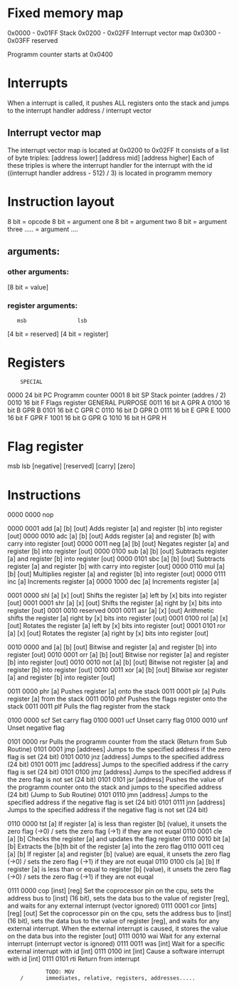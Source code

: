 


# Fixed memory map
0x0000 - 0x01FF         Stack
0x0200 - 0x02FF         Interrupt vector map
0x0300 - 0x03FF         reserved

Programm counter starts at 0x0400


# Interrupts
When a interrupt is called, it pushes ALL registers onto the stack and jumps to the interrupt handler address / interrupt vector

## Interrupt vector map
The interrupt vector map is located at 0x0200 to 0x02FF
It consists of a list of byte triples: [address lower] [address mid] [address higher]
Each of these triples is where the interrupt handler for the interrupt with the id ((interrupt handler address - 512) / 3) is located in programm memory



# Instruction layout
8 bit = opcode
8 bit = argument one
8 bit = argument two
8 bit = argument three
..... = argument ....

## arguments:

### other arguments:
[8 bit = value]

### register arguments:
       msb                lsb
[4 bit = reserved] [4 bit = register]


# Registers

        SPECIAL
0000    24 bit          PC          Programm counter
0001    8  bit          SP          Stack pointer (addres / 2)
0010    16 bit          F           Flags register
        GENERAL PURPOSE
0011    16 bit          A           GPR A
0100    16 bit          B           GPR B
0101    16 bit          C           GPR C
0110    16 bit          D           GPR D
0111    16 bit          E           GPR E
1000    16 bit          F           GPR F
1001    16 bit          G           GPR G
1010    16 bit          H           GPR H


# Flag register
msb                                    lsb
        [negative] [reserved] [carry] [zero]


# Instructions

0000 0000        nop

0000 0001       add     [a] [b] [out]                                   Adds register [a] and register [b] into register [out]
0000 0010       adc     [a] [b] [out]                                   Adds register [a] and register [b] with carry into register [out]
0000 0011       neg     [a] [b] [out]                                   Negates register [a] and register [b] into register [out]
0000 0100       sub     [a] [b] [out]                                   Subtracts register [a] and register [b] into register [out]
0000 0101       sbc     [a] [b] [out]                                   Subtracts register [a] and register [b] with carry into register [out]
0000 0110       mul     [a] [b] [out]                                   Multiplies register [a] and register [b] into register [out]
0000 0111       inc     [a]                                             Increments register [a]
0000 1000       dec     [a]                                             Increments register [a]

0001 0000       shl     [a] [x] [out]                                   Shifts the register [a] left by [x] bits into register [out]
0001 0001       shr     [a] [x] [out]                                   Shifts the register [a] right by [x] bits into register [out]
0001 0010                                        reserved
0001 0011       asr     [a] [x] [out]                                   Arithmetic shifts the register [a] right by [x] bits into register [out]
0001 0100       rol     [a] [x] [out]                                   Rotates the register [a] left by [x] bits into register [out]
0001 0101       ror     [a] [x] [out]                                   Rotates the register [a] right by [x] bits into register [out]

0010 0000       and     [a] [b] [out]                                   Bitwise and register [a] and register [b] into register [out]
0010 0001       orr     [a] [b] [out]                                   Bitwise nor register [a] and register [b] into register [out]
0010 0010       not     [a] [b] [out]                                   Bitwise not register [a] and register [b] into register [out]
0010 0011       xor     [a] [b] [out]                                   Bitwise xor register [a] and register [b] into register [out]

0011 0000       phr     [a]                                             Pushes register [a] onto the stack
0011 0001       plr     [a]                                             Pulls register [a] from the stack
0011 0010       phf                                                     Pushes the flags register onto the stack
0011 0011       plf                                                     Pulls the flag register from the stack

0100 0000       scf                                                     Set carry flag
0100 0001       ucf                                                     Unset carry flag
0100 0010       unf                                                     Unset negative flag  

0101 0000       rsr                                                     Pulls the programm counter from the stack       (Return from Sub Routine)
0101 0001       jmp     [addrees]                                       Jumps to the specified address if the zero flag is set (24 bit)
0101 0010       jnz     [address]                                       Jumps to the specified address (24 bit)
0101 0011       jmc     [address]                                       Jumps to the specified address if the carry flag is set (24 bit)
0101 0100       jmz     [address]                                       Jumps to the specified address if the zero flag is not set (24 bit)
0101 0101       jsr     [address]                                       Pushes the value of the programm counter onto the stack and jumps to the specified address (24 bit)             (Jump to Sub Routine)
0101 0110       jmn     [address]                                       Jumps to the specified address if the negative flag is set (24 bit)
0101 0111       jnn     [address]                                       Jumps to the specified address if the negative flag is not set (24 bit)

0110 0000       tst     [a]                                             If register [a] is less than register [b] (value), it unsets the zero flag (->0) / sets the zero flag (->1) if they are not euqal
0110 0001       cle     [a] [b]                                         Checks the register [a] and updates the flag register
0110 0010       bit     [a] [b]                                         Extracts the [b]th bit of the register [a] into the zero flag
0110 0011       ceq     [a] [b]                                         If register [a] and register [b] (value) are equal, it unsets the zero flag (->0) / sets the zero flag (->1) if they are not euqal
0110 0100       cls     [a] [b]                                         If register [a] is less than or equal to register [b] (value), it unsets the zero flag (->0) / sets the zero flag (->1) if they are not euqal

0111 0000       cop     [inst] [reg]                                    Set the coprocessor pin on the cpu, sets the address bus to [inst] (16 bit), sets the data bus to the value of register [reg], and waits for any external interrupt (vector ignored)
0111 0001       cor     [ints] [reg] [out]                              Set the coprocessor pin on the cpu, sets the address bus to [inst] (16 bit), sets the data bus to the value of register [reg], and waits for any external interrupt. When the external interrupt is caused, it stores the value on the data bus into the register [out]
0111 0010       wai                                                     Wait for any external interrupt (interrupt vector is ignored)
0111 0011       was     [int]                                           Wait for a specific external interrupt with id [int]
0111 0100       int     [int]                                           Cause a software interrupt with id [int]
0111 0101       rti                                                     Return from interrupt


                TODO: MOV
        /       immediates, relative, registers, addresses.....
